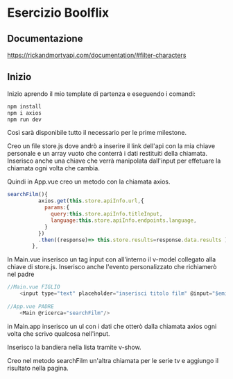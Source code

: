 # Esercizio Boolflix 

## Documentazione
https://rickandmortyapi.com/documentation/#filter-characters

## Inizio

Inizio aprendo il mio template di partenza e eseguendo i comandi:
```bash
npm install
npm i axios
npm run dev
```
Così sarà disponibile tutto il necessario per le prime milestone.

Creo un file store.js dove andrò a inserire il link dell'api con la mia chiave personale e un array vuoto che conterrà i dati restituiti della chiamata. Inserisco anche una chiave che verrà manipolata dall'input per effetuare la chiamata ogni volta che cambia.

Quindi in App.vue creo un metodo con la chiamata axios.
```javascript
searchFilm(){
          axios.get(this.store.apiInfo.url,{
            params:{
              query:this.store.apiInfo.titleInput,
              language:this.store.apiInfo.endpoints.language,
            }
          })
          .then((response)=> this.store.results=response.data.results )
        },
```
In Main.vue inserisco un tag input con all'interno il v-model collegato alla chiave di store.js. Inserisco anche l'evento personalizzato che richiamerò nel padre
```javascript
//Main.vue FIGLIO 
    <input type="text" placeholder="inserisci titolo film" @input="$emit('ricerca')" v-model="store.apiInfo.titleInput">
    
//App.vue PADRE
    <Main @ricerca="searchFilm"/>
```
in Main.app inserisco un ul con i dati che otterò dalla chiamata axios ogni volta che scrivo qualcosa nell'input.

Inserisco la bandiera nella lista tramite v-show.

Creo nel metodo searchFilm un'altra chiamata per le serie tv e aggiungo il risultato nella pagina.




